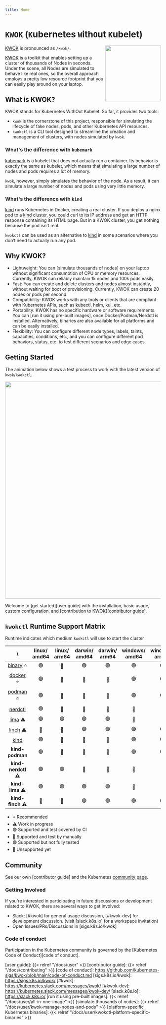 ```yaml
---
title: Home
---
```


# `KWOK` (`K`ubernetes `W`ith`O`ut `K`ubelet)

<img align="right" width="180px" src="/favicon.svg">

[KWOK] is pronounced as `/kwɔk/`.

[KWOK] is a toolkit that enables setting up a cluster of thousands of Nodes in seconds.
Under the scene, all Nodes are simulated to behave like real ones, so the overall approach employs
a pretty low resource footprint that you can easily play around on your laptop.

## What is KWOK?

KWOK stands for Kubernetes WithOut Kubelet. So far, it provides two tools:

- `kwok` is the cornerstone of this project, responsible for simulating the lifecycle of fake nodes, pods, and other Kubernetes API resources.
- `kwokctl` is a CLI tool designed to streamline the creation and management of clusters, with nodes simulated by `kwok`.

### What's the difference with `kubemark`

[kubemark] is a kubelet that does not actually run a container. Its behavior is exactly the same as kubelet,
which means that simulating a large number of nodes and pods requires a lot of memory.

`kwok`, however, simply simulates the behavior of the node. As a result, it can simulate a large number of nodes and pods using very little memory.

### What's the difference with `kind`

[kind] runs Kubernetes in Docker, creating a real cluster. If you deploy a nginx pod to a 
[kind] cluster, you could curl to its IP address and get an HTTP response containing its HTML
page. But in a KWOK cluster, you get nothing because the pod isn't real.

`kwokctl` can be used as an alternative to [kind] in some scenarios where you don’t need to actually run any pod.

## Why KWOK?

- Lightweight: You can [simulate thousands of nodes] on your laptop without significant consumption of CPU or memory resources.
Currently, KWOK can reliably maintain 1k nodes and 100k pods easily.
- Fast: You can create and delete clusters and nodes almost instantly, without waiting for boot or provisioning.
Currently, KWOK can create 20 nodes or pods per second.
- Compatibility: KWOK works with any tools or clients that are compliant with Kubernetes APIs, such as kubectl, helm, kui, etc.
- Portability: KWOK has no specific hardware or software requirements. You can [run it using pre-built images], once Docker/Podman/Nerdctl is installed. Alternatively, binaries are also available for all platforms and can be easily installed.
- Flexibility: You can configure different node types, labels, taints, capacities, conditions, etc., and you can configure different pod behaviors, status, etc. to test different scenarios and edge cases.

## Getting Started

The animation below shows a test process to work with the latest version of `kwok`/`kwokctl`.

<img width="700px" src="/img/demo/manage-clusters.svg">

Welcome to [get started][user guide] with the installation, basic usage, custom configuration,
and [contribution to KWOK][contributor guide].

## `kwokctl` Runtime Support Matrix

Runtime indicates which medium `kwokctl` will use to start the cluster

|              \              | linux/<br/>amd64 | linux/<br/>arm64 | darwin/<br/>amd64 | darwin/<br/>arm64 | windows/<br/>amd64 | windows/<br/>arm64  |
|:---------------------------:|:----------------:|:----------------:|:-----------------:|:-----------------:|:------------------:|:-------------------:|
| [binary][binary-runtime] ⭐️ |        🟢        |        🔵        |        🟢         |        🟢         |         🟢         |         🟣          |
| [docker][docker-runtime] ⭐️ |        🟢        |        🔵        |        🔵         |        🔵         |         🟣         |         🟣          |
| [podman][podman-runtime] ⭐️ |        🟢        |        🔵        |        🔵         |        🔵         |         🟣         |         🟣          |
| [nerdctl][nerdctl-runtime]  |        🟢        |        🔵        |        🔴         |        🔴         |         🔴         |         🔴          |
|   [lima][lima-runtime] ⚠️   |        🟣        |        🟣        |        🟣         |        🟣         |         🔴         |         🔴          |
|  [finch][finch-runtime] ⚠️  |        🔴        |        🔴        |        🟣         |        🟣         |         🟣         |         🟣          |
|    [kind][kind-runtime]     |        🟢        |        🔵        |        🔵         |        🔵         |         🟣         |         🟣          |
|       **kind-podman**       |        🟢        |        🔵        |        🔵         |        🔵         |         🟣         |         🟣          |
|     **kind-nerdctl** ⚠️     |        🟣        |        🟣        |        🔴         |        🔴         |         🔴         |         🔴          |
|      **kind-lima** ⚠️       |        🟣        |        🟣        |        🟣         |        🟣         |         🔴         |         🔴          |
|      **kind-finch** ⚠️      |        🔴        |        🔴        |        🟣         |        🟣         |         🟣         |         🟣          |

- ⭐️ Recommended
- ⚠️ Work in progress
- 🟢 Supported and test covered by CI
- 🔵 Supported and test by manually
- 🟣 Supported but not fully tested
- 🔴 Unsupported yet

## Community

See our own [contributor guide] and the Kubernetes [community page].

### Getting Involved

If you're interested in participating in future discussions or development related to KWOK, there are several ways to get involved:

- Slack: [#kwok] for general usage discussion, [#kwok-dev] for development discussion. (visit [slack.k8s.io] for a workspace invitation)
- Open Issues/PRs/Discussions in [sigs.k8s.io/kwok]

### Code of conduct

Participation in the Kubernetes community is governed by the [Kubernetes Code of Conduct][code of conduct].

[KWOK]: https://sigs.k8s.io/kwok
[kind]: https://github.com/kubernetes-sigs/kind
[kubemark]: https://github.com/kubernetes/kubernetes/tree/master/test/kubemark
[community page]: https://kubernetes.io/community/
[user guide]: {{< relref "/docs/user" >}}
[contributor guide]: {{< relref "/docs/contributing" >}}
[code of conduct]: https://github.com/kubernetes-sigs/kwok/blob/main/code-of-conduct.md
[sigs.k8s.io/kwok]: https://sigs.k8s.io/kwok/
[#kwok]: https://kubernetes.slack.com/messages/kwok/
[#kwok-dev]: https://kubernetes.slack.com/messages/kwok-dev/
[slack.k8s.io]: https://slack.k8s.io/
[run it using pre-built images]: {{< relref "/docs/user/all-in-one-image" >}}
[simulate thousands of nodes]: {{< relref "/docs/user/kwok-manage-nodes-and-pods" >}}
[platform-specific Kubernetes binaries]: {{< relref "/docs/user/kwokctl-platform-specific-binaries" >}}

[binary-runtime]: https://kwok.sigs.k8s.io/docs/user/kwokctl-platform-specific-binaries/
[docker-runtime]: https://docs.docker.com/get-docker/
[podman-runtime]: https://podman.io/docs/installation
[nerdctl-runtime]: https://github.com/containerd/nerdctl/releases
[lima-runtime]: https://lima-vm.io/docs/installation/
[finch-runtime]: https://runfinch.com/docs/getting-started/installation/
[kind-runtime]: https://kind.sigs.k8s.io/docs/user/quick-start/
